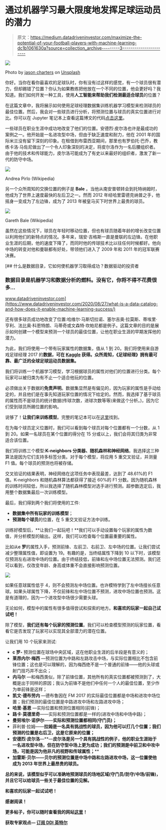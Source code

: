 # 通过机器学习最大限度地发挥足球运动员的潜力

> 原文：<https://medium.datadriveninvestor.com/maximize-the-potential-of-your-football-players-with-machine-learning-dc1b1061630a?source=collection_archive---------3----------------------->

![](img/031494094e4ef9b22c88058354570ec2.png)

Photo by [jason charters](https://unsplash.com/@jasonrc23?utm_source=medium&utm_medium=referral) on [Unsplash](https://unsplash.com?utm_source=medium&utm_medium=referral)

你好。当你在看你最喜欢的足球队时，你有没有过这样的感觉，有一个球员很有潜力，但却踢错了位置？你认为如果教练把他放在一个不同的位置，他会更好吗？我知道。我们如何开发一种工具，使用**人工智能来帮助我们检测最适合球员**的位置？

在这篇文章中，我将展示如何使用足球经理数据集训练机器学习模型来检测球员的最佳位置。然后，我会对一些球员进行分析，将预测位置与球员的真实位置进行对比。你可以在 Jupyter 笔记本上查看这篇博文的代码[点击这里](https://colab.research.google.com/github/diogodanielsoaresferreira/football_machine_learning/blob/master/Predict%20players%20positions.ipynb)。

一些球员在职业生涯中成功地改变了他们的位置。安德烈·皮尔洛也许是最成功的案例之一。他开始是一名进攻型中场，但由于缺乏速度和耐力，他在 2001 年的国际米兰没有留下深刻的印象。在租借到布雷西亚期间，那里也有罗伯托·巴乔，教练卡洛·马佐尼做出了一个令人印象深刻的决定，将皮尔洛作为一名后腰组织者。由于他的技术和传球能力，皮尔洛可能成为了有史以来最好的组织者，激发了新一代的防守中场。

![](img/7e7156685db170ee88ef6ea97982edd3.png)

Andrea Pirlo (Wikipedia)

另一个众所周知的交换位置的例子是 **Bale** 。当他从南安普顿转会到托特纳姆时，他成为了世界上速度最快的左后卫之一。然而 2012 年经哈里雷德克纳普之手，他摇身一变成为了左边锋，成为了 2013 年被皇马买下时世界上最贵的球员。

![](img/21ae050a5e3868a659b6ced37667d1ce.png)

Gareth Bale (Wikipedia)

虽然在这些情况下，球员在年轻时移动位置，但也有球员随着年龄的增长改变位置以利用他们的新特点的情况。多年来，瑞安·吉格斯一直是曼联的左边锋。在他职业生涯的后期，他的速度下降了，而同时他的传球技术比以往任何时候都好。他向中场的转变对他和曼联都有好处，带领他们进入了 2009 年和 2011 年的冠军联赛决赛。

[](https://www.datadriveninvestor.com/2020/08/27/what-is-a-data-catalog-and-how-does-it-enable-machine-learning-success/) [## 什么是数据目录，它如何使机器学习取得成功？数据驱动的投资者

### 数据目录是机器学习和数据分析的燃料。没有它，你将不得不花费很多…

www.datadriveninvestor.com](https://www.datadriveninvestor.com/2020/08/27/what-is-a-data-catalog-and-how-does-it-enable-machine-learning-success/) 

还有很多球员成功地改变了位置:哈维尔·马斯切拉诺、塞尔吉奥·拉莫斯、蒂埃里·亨利、法比奥·科恩特朗、马蒂奇或文森特·坎帕尼都是例子。这篇文章的目的是展示如何创建一个模型来预测一个球员的最佳位置，让他在职业生涯的早期发挥他的潜力。

为此，我们将使用一个带有玩家属性的数据集，值从 1 到 20。我们将使用来自游戏足球经理 2017 的**数据，可在 [Kaggle](https://www.kaggle.com/ajinkyablaze/football-manager-data) 获得。众所周知，《足球经理》拥有最可靠、最广泛的全球足球运动员数据集。**

我们将训练一个机器学习模型，学习根据球员的属性对他们的位置进行分类。每个玩家可以被归类为有不止一个适合他玩的位置。

必须做出关于数据的**免责声明**。数据集显然是有偏见的，因为玩家的属性是手动给定的，并且他们是在事先知道玩家位置的情况下给定的。然而，我选择了基于球员的属性而不是球员的统计数据(传球次数，进球次数等等)来做这个分析。)，因为它们受到球员所踢位置的影响。

说够了！**让我们来训练模型**。完整的笔记本可以在[这里](https://colab.research.google.com/github/diogodanielsoaresferreira/football_machine_learning/blob/master/Predict%20players%20positions.ipynb)找到。

在为每个球员定义位置时，我们可以看到每个球员对每个位置都有一个分数，从 1 到 20。如果一名球员在某个位置的得分在 15 分或以上，我们会将其归类为非常适合该位置。

我们将训练三个模型:**K-neighbors 分类器、随机森林和神经网络**。我选择这三种算法是因为它们支持多标签分类。对于每个模型，将应用 5 重交叉验证，并测量 F1 值。每个球员的预测也将被存储。

交叉验证的结果表明，神经网络在这项任务中表现最差，达到了 48.61%的 F1 值。K-neighbors 和随机森林算法都获得了接近 60%的 F1 分数。因为随机森林的训练时间较低，所以我选择了随机森林模型对选手进行预测。超参数选定后，我用整个数据集最后一次训练模型。

最后，我们得到两个我们将使用的工件:

*   **数据集中所有玩家的训练模型**；
*   **预测每个球员**的位置，在 5 重交叉验证方法中训练。

训练好模型后，**让我们一起玩吧！**我们可以手动设置每个玩家的属性为数值，并分析模型的输出。这样，我们可以检查每个位置最重要的属性。

比如从**c 罗**的属性入手，预测前锋、左前卫、右前卫、左中场的位置。让我们尝试减少整理属性值，即设置为 19。有趣的是，当终结属性下降到 10 以下时，该模型仅预测左右进攻中场的位置。由于终结技低，前锋和左中场位置无法预测。我们还可以看到，仅改变年龄、身高或体重不会直接影响预测位置。

![](img/e0c958aa4340b49185a61398ee790243.png)

如果任意球属性低于 4，则不会预测左中场位置。也许模特学到了左中场擅长任意球。如果头球属性下降，不仅前锋和左中场位置不预测，进攻中场位置也预测。这是有道理的，因为一个进攻型中场很少需要头球。

无论如何，模型中的属性有很多值得尝试和探索的地方。**和喜欢的玩家一起自己试试吧！**

除了模型，**我们还有每个玩家的预测位置**。我们可以检查模型预测的玩家位置，看看它是否发现了玩家可以实现其全部潜力的潜在位置。

让我们用 10 个玩家来测试:

*   **c 罗-** 预测位置在球场中央区域，这在他职业生涯的后半段是有意义的；
*   **莱昂内尔·梅西** —预测位置为中路和左路攻击中场，与实际位置相比不包含前锋位置；这也是可以理解的，因为梅西绝不是一个普通的前锋——他的头球或射门技巧并不出众；
*   **内马尔** —和梅西类似，除了前锋位置，其他所有的真实位置都被预测到了，大概是出于同样的原因；我认为前锋不是他们中任何一个人的最佳位置，至少作为单前锋是这样；
*   **凯文·德布劳内** —德布鲁因在 FM 2017 的实际最佳位置都是中场和进攻中场位置；我们预测的最佳位置是中路进攻中场和左路进攻中场；
*   **哈里·基恩** —实际位置和预测位置相同(前锋)；
*   **路卡·莫德里奇**——实际和预测位置都是一样的(进攻中场和中场中路)；
*   **曼努埃尔·诺伊尔**——**实际和预测位置都相同(守门员)；**
*   菲利普·拉姆——**拉姆是一名具有挑战性的球员，因为他可以打几个位置；我们预测的位置是右后卫，这是它原来的位置；**
*   **安德烈·皮尔洛**—**—**皮尔洛是另一个具有挑战性的例子，他的职业生涯始于一名进攻型中场，但在防守型中场上更为成功；我们的预测是中前卫和中攻中场，可能是因为他非凡的视野和传球属性；****
*   ******加雷斯·贝尔**——贝尔的预测位置是中场中路和左路进攻中场，这一位置使他成为 2013 年世界上最昂贵的球员。****

****总的来说，该模型似乎可以准确地预测球员的场地区域(守门员/防守/中场/前锋)，并且它可以给球员一些关于最佳位置的见解。****

****和喜欢的玩家一起试试吧！****

****感谢阅读！****

****更多帖子，你可以随时查看我的网站[这里](https://diogodanielsoaresferreira.github.io/)！****

******获取专家观点—** [**订阅 DDI 英特尔**](https://datadriveninvestor.com/ddi-intel)****